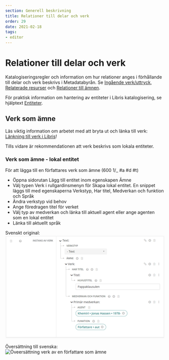 ```yaml
---
section: Generell beskrivning
title: Relationer till delar och verk
order: 29
date: 2021-02-18
tags:
- editor
---
```


# Relationer till delar och verk 

Katalogiseringsregler och information om hur relationer anges i förhållande till delar och verk beskrivs i Metadatabyrån. Se [Ingående verk/uttryck](https://metadatabyran.kb.se/beskrivning/generella-anvisningar---rda/relationer/ingaende-verk-uttryck), [Relaterade resurser](https://metadatabyran.kb.se/beskrivning/generella-anvisningar---rda/relationer/relaterade-resurser) och [Relationer till ämnen](https://metadatabyran.kb.se/beskrivning/generella-anvisningar---rda/relationer/relationer-till-amnen).

För praktisk information om hantering av entiteter i Libris katalogisering, se hjälptext [Entiteter](https://libris.kb.se/katalogisering/help/entity-search).

## Verk som ämne 
Läs viktig information om arbetet med att bryta ut och länka till verk: [Länkning till verk i Libris](https://www.kb.se/samverkan-och-utveckling/nytt-fran-kb/nyheter-samverkan-och-utveckling/2020-09-22-lankning-till-verk-i-libris.html)!

Tills vidare är rekommendationen att verk beskrivs som lokala entiteter. 

### Verk som ämne - lokal entitet 

För att lägga till en författares verk som ämne (600 1/_ #a #d #t)

* Öppna sidorutan Lägg till entitet inom egenskapen Ämne
* Välj typen Verk i rullgardinsmenyn för Skapa lokal entitet. En snippet läggs till med egenskaperna Verkstyp, Har titel, Medverkan och funktion och Språk
* Ändra verkstyp vid behov
* Ange föredragen titel för verket
* Välj typ av medverkan och länka till aktuell agent eller ange agenten som en lokal entitet
* Länka till aktuellt språk

Svenskt original:
<br/>![Relation till verk av en författare som ämne](Relationverkauthsubj_NY.png)

Översättning till svenska:
<br/>![Öveersättning verk av en författare som ämne](Verksomamneoversattning.png)
